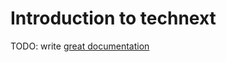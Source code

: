 # Introduction to technext

TODO: write [great documentation](http://jacobian.org/writing/what-to-write/)
